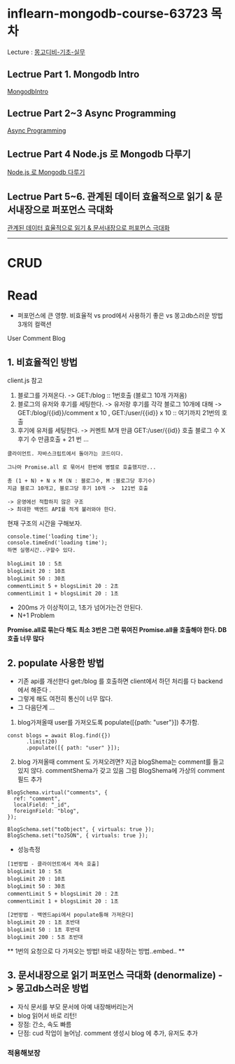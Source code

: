 # inflearn-mongodb-course-63723 목차

Lecture : [몽고디비-기초-실무](https://www.inflearn.com/course/c/dashboard)

## Lectrue Part 1. Mongodb Intro

[MongodbIntro](https://github.com/lucy74310/inflearn-mongodb-course-63723/tree/main/MongodbIntro.md)

## Lectrue Part 2~3 Async Programming

[Async Programming](https://github.com/lucy74310/inflearn-mongodb-course-63723/tree/main/AsyncProgramming.md)

## Lectrue Part 4 Node.js 로 Mongodb 다루기

[Node.js 로 Mongodb 다루기](https://github.com/lucy74310/inflearn-mongodb-course-63723/tree/main/RestfulAPIIntro.md)

## Lectrue Part 5~6. 관계된 데이터 효율적으로 읽기 & 문서내장으로 퍼포먼스 극대화

[관계된 데이터 효율적으로 읽기 & 문서내장으로 퍼포먼스 극대화](https://github.com/lucy74310/inflearn-mongodb-course-63723/tree/main/RelatedDataManagingInMongoDB.md)

<hr>

# CRUD

# Read

- 퍼포먼스에 큰 영향.
  비효율적 vs prod에서 사용하기 좋은 vs 몽고db스러운 방법
  3개의 컬랙션

User
Comment
Blog

## 1. 비효율적인 방법

client.js 참고

1. 블로그를 가져온다. -> GET:/blog :: 1번호출 (블로그 10개 가져옴)
2. 블로그의 유저와 후기를 세팅한다. -> 유저랑 후기를 각각 블로그 10개에 대해 -> GET:/blog/{{id}}/comment x 10 , GET:/user/{{id}} x 10 :: 여기까지 21번의 호출
3. 후기에 유저를 세팅한다. -> 커멘트 M개 만큼 GET:/user/{{id}} 호출
   블로그 수 X 후기 수 만큼호출 + 21 번 ...

```
클라이언트. 자바스크립트에서 돌아가는 코드이다.

그나마 Promise.all 로 묶어서 한번에 병렬로 호출했지만...

총 (1 + N) + N x M (N : 블로그수, M :블로그당 후기수)
지금 블로그 10개고, 블로그당 후기 10개 ->  121번 호출

-> 운영에선 적합하지 않은 구조
-> 최대한 백엔드 API를 적게 불러와야 한다.

```

현재 구조의 시간을 구해보자.

```
console.time('loading time');
console.timeEnd('loading time');
하면 실행시간..구할수 있다.

blogLimit 10 : 5초
blogLimit 20 : 10초
blogLimit 50 : 30초
commentLimit 5 + blogsLimit 20 : 2초
commentLimit 1 + blogsLimit 20 : 1초

```

- 200ms 가 이상적이고, 1초가 넘어가는건 안된다.
- N+1 Problem

**Promise.all로 묶는다 해도 최소 3번은 그런 묶여진 Promise.all을 호출해야 한다.
DB호출 너무 많다**

## 2. populate 사용한 방법

- 기존 api를 개선한다
  get:/blog 를 호출하면 client에서 하던 처리를 다 backend 에서 해준다 .
- 그렇게 해도 여전히 통신이 너무 많다.
- 그 다음단계 ...

1. blog가져올때 user를 가져오도록 populate([{path: "user"}]) 추가함.

```
const blogs = await Blog.find({})
      .limit(20)
      .populate([{ path: "user" }]);
```

2. blog 가져올때 comment 도 가져오려면?
   지금 blogShema는 comment를 들고있지 않다. commentShema가 갖고 있음
   그럼 BlogShema에 가상의 comment 필드 추가

```
BlogSchema.virtual("comments", {
  ref: "comment",
  localField: "_id",
  foreignField: "blog",
});

BlogSchema.set("toObject", { virtuals: true });
BlogSchema.set("toJSON", { virtuals: true });
```

- 성능측정

```
[1번방법 - 클라이언트에서 계속 호출]
blogLimit 10 : 5초
blogLimit 20 : 10초
blogLimit 50 : 30초
commentLimit 5 + blogsLimit 20 : 2초
commentLimit 1 + blogsLimit 20 : 1초

[2번방법 - 백엔드api에서 populate틍해 가져온다]
blogLimit 20 : 1초 초반대
blogLimit 50 : 1초 후반대
blogLimit 200 : 5초 초반대
```

** 1번의 요청으로 다 가져오는 방법! 바로 내장하는 방법..embed.. **

## 3. 문서내장으로 읽기 퍼포먼스 극대화 (denormalize) -> 몽고db스러운 방법

- 자식 문서를 부모 문서에 아예 내장해버리는거
- blog 읽어서 바로 리턴!
- 장점: 간소, 속도 빠름
- 단점: cud 작업이 늘어남. comment 생성시 blog 에 추가, 유저도 추가

### 적용해보장
